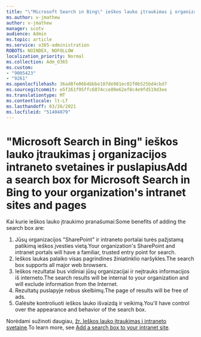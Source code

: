 ```yaml
---
title: "\"Microsoft Search in Bing\" ieškos lauko įtraukimas į organizacijos intraneto svetaines ir puslapius"
ms.author: v-jmathew
author: v-jmathew
manager: scotv
audience: Admin
ms.topic: article
ms.service: o365-administration
ROBOTS: NOINDEX, NOFOLLOW
localization_priority: Normal
ms.collection: Adm_O365
ms.custom:
- "9005423"
- "9261"
ms.openlocfilehash: 36ad8fe06b4bbbe107de981ec02f0b525bd4cbd7
ms.sourcegitcommit: e5f261f95ffc6074cce89e62ef8c4e9fd519d3ee
ms.translationtype: MT
ms.contentlocale: lt-LT
ms.lasthandoff: 03/26/2021
ms.locfileid: "51404879"
---
```

# <a name="add-a-search-box-for-microsoft-search-in-bing-to-your-organizations-intranet-sites-and-pages"></a><span data-ttu-id="4c42e-102">"Microsoft Search in Bing" ieškos lauko įtraukimas į organizacijos intraneto svetaines ir puslapius</span><span class="sxs-lookup"><span data-stu-id="4c42e-102">Add a search box for Microsoft Search in Bing to your organization's intranet sites and pages</span></span>

<span data-ttu-id="4c42e-103">Kai kurie ieškos lauko įtraukimo pranašumai:</span><span class="sxs-lookup"><span data-stu-id="4c42e-103">Some benefits of adding the search box are:</span></span>

1. <span data-ttu-id="4c42e-104">Jūsų organizacijos "SharePoint" ir intraneto portalai turės pažįstamą patikimą ieškos įvesties vietą.</span><span class="sxs-lookup"><span data-stu-id="4c42e-104">Your organization's SharePoint and intranet portals will have a familiar, trusted entry point for search.</span></span>
2. <span data-ttu-id="4c42e-105">Ieškos laukas palaiko visas pagrindines žiniatinklio naršykles.</span><span class="sxs-lookup"><span data-stu-id="4c42e-105">The search box supports all major web browsers.</span></span>
3. <span data-ttu-id="4c42e-106">Ieškos rezultatai bus vidiniai jūsų organizacijai ir neįtrauks informacijos iš interneto.</span><span class="sxs-lookup"><span data-stu-id="4c42e-106">The search results will be internal to your organization and will exclude information from the Internet.</span></span>
4. <span data-ttu-id="4c42e-107">Rezultatų puslapyje nebus skelbimų.</span><span class="sxs-lookup"><span data-stu-id="4c42e-107">The page of results will be free of ads.</span></span>
5. <span data-ttu-id="4c42e-108">Galėsite kontroliuoti ieškos lauko išvaizdą ir veikimą.</span><span class="sxs-lookup"><span data-stu-id="4c42e-108">You'll have control over the appearance and behavior of the search box.</span></span>

<span data-ttu-id="4c42e-109">Norėdami sužinoti daugiau, [žr. Ieškos lauko įtraukimas į intraneto svetainę](https://go.microsoft.com/fwlink/?linkid=2151387).</span><span class="sxs-lookup"><span data-stu-id="4c42e-109">To learn more, see [Add a search box to your intranet site](https://go.microsoft.com/fwlink/?linkid=2151387).</span></span>
